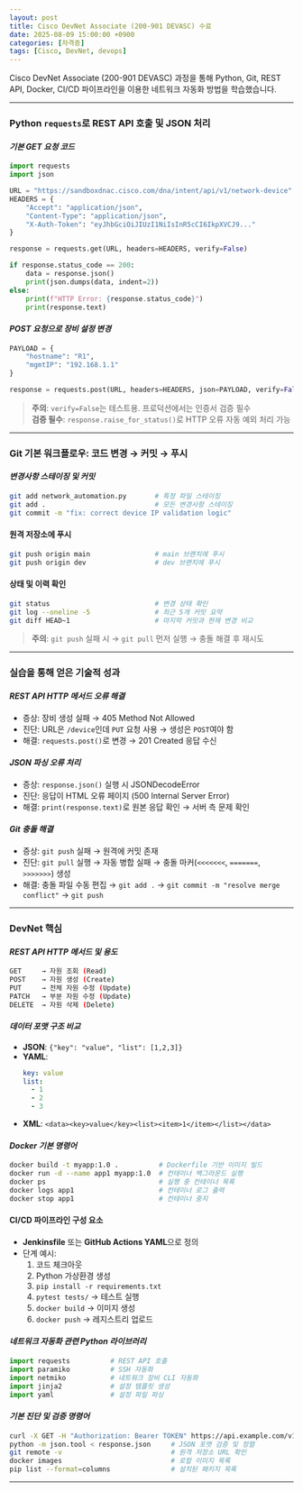 ```yaml
---
layout: post
title: Cisco DevNet Associate (200-901 DEVASC) 수료
date: 2025-08-09 15:00:00 +0900
categories: [자격증]
tags: [Cisco, DevNet, devops]
---
```


Cisco DevNet Associate (200-901 DEVASC) 과정을 통해 Python, Git, REST API, Docker, CI/CD 파이프라인을 이용한 네트워크 자동화 방법을 학습했습니다.

---

### Python `requests`로 REST API 호출 및 JSON 처리

#### ***기본 GET 요청 코드***
```python
import requests
import json

URL = "https://sandboxdnac.cisco.com/dna/intent/api/v1/network-device"
HEADERS = {
    "Accept": "application/json",
    "Content-Type": "application/json",
    "X-Auth-Token": "eyJhbGciOiJIUzI1NiIsInR5cCI6IkpXVCJ9..."
}

response = requests.get(URL, headers=HEADERS, verify=False)

if response.status_code == 200:
    data = response.json()
    print(json.dumps(data, indent=2))
else:
    print(f"HTTP Error: {response.status_code}")
    print(response.text)
```

#### ***POST 요청으로 장비 설정 변경***
```python
PAYLOAD = {
    "hostname": "R1",
    "mgmtIP": "192.168.1.1"
}

response = requests.post(URL, headers=HEADERS, json=PAYLOAD, verify=False)
```

> **주의**: `verify=False`는 테스트용. 프로덕션에서는 인증서 검증 필수  
> **검증 필수**: `response.raise_for_status()`로 HTTP 오류 자동 예외 처리 가능

---

### Git 기본 워크플로우: 코드 변경 → 커밋 → 푸시

#### ***변경사항 스테이징 및 커밋***
```bash
git add network_automation.py       # 특정 파일 스테이징
git add .                           # 모든 변경사항 스테이징
git commit -m "fix: correct device IP validation logic"
```

#### 원격 저장소에 푸시
```bash
git push origin main                # main 브랜치에 푸시
git push origin dev                 # dev 브랜치에 푸시
```

#### 상태 및 이력 확인
```bash
git status                          # 변경 상태 확인
git log --oneline -5                # 최근 5개 커밋 요약
git diff HEAD~1                     # 마지막 커밋과 현재 변경 비교
```

> **주의**: `git push` 실패 시 → `git pull` 먼저 실행 → 충돌 해결 후 재시도

---

### 실습을 통해 얻은 기술적 성과

#### ***REST API HTTP 메서드 오류 해결***
- 증상: 장비 생성 실패 → 405 Method Not Allowed
- 진단: URL은 `/device`인데 `PUT` 요청 사용 → 생성은 `POST`여야 함
- 해결: `requests.post()`로 변경 → 201 Created 응답 수신

#### ***JSON 파싱 오류 처리***
- 증상: `response.json()` 실행 시 JSONDecodeError
- 진단: 응답이 HTML 오류 페이지 (500 Internal Server Error)
- 해결: `print(response.text)`로 원본 응답 확인 → 서버 측 문제 확인

#### ***Git 충돌 해결***
- 증상: `git push` 실패 → 원격에 커밋 존재
- 진단: `git pull` 실행 → 자동 병합 실패 → 충돌 마커(`<<<<<<<`, `=======`, `>>>>>>>`) 생성
- 해결: 충돌 파일 수동 편집 → `git add .` → `git commit -m "resolve merge conflict"` → `git push`

---

### DevNet 핵심

#### ***REST API HTTP 메서드 및 용도***
```bash
GET     → 자원 조회 (Read)
POST    → 자원 생성 (Create)
PUT     → 전체 자원 수정 (Update)
PATCH   → 부분 자원 수정 (Update)
DELETE  → 자원 삭제 (Delete)
```

#### ***데이터 포맷 구조 비교***
- **JSON**: `{"key": "value", "list": [1,2,3]}`
- **YAML**: 
  ```yaml
  key: value
  list:
    - 1
    - 2
    - 3
  ```
- **XML**: `<data><key>value</key><list><item>1</item></list></data>`

#### ***Docker 기본 명령어***
```bash
docker build -t myapp:1.0 .          # Dockerfile 기반 이미지 빌드
docker run -d --name app1 myapp:1.0  # 컨테이너 백그라운드 실행
docker ps                            # 실행 중 컨테이너 목록
docker logs app1                     # 컨테이너 로그 출력
docker stop app1                     # 컨테이너 중지
```

#### CI/CD 파이프라인 구성 요소
- **Jenkinsfile** 또는 **GitHub Actions YAML**으로 정의
- 단계 예시:
  1. 코드 체크아웃
  2. Python 가상환경 생성
  3. `pip install -r requirements.txt`
  4. `pytest tests/` → 테스트 실행
  5. `docker build` → 이미지 생성
  6. `docker push` → 레지스트리 업로드

#### ***네트워크 자동화 관련 Python 라이브러리***
```python
import requests          # REST API 호출
import paramiko          # SSH 자동화
import netmiko           # 네트워크 장비 CLI 자동화
import jinja2            # 설정 템플릿 생성
import yaml              # 설정 파일 파싱
```

#### ***기본 진단 및 검증 명령어***
```bash
curl -X GET -H "Authorization: Bearer TOKEN" https://api.example.com/v1/status
python -m json.tool < response.json     # JSON 포맷 검증 및 정렬
git remote -v                           # 원격 저장소 URL 확인
docker images                           # 로컬 이미지 목록
pip list --format=columns               # 설치된 패키지 목록
```

<hr class="short-rule">